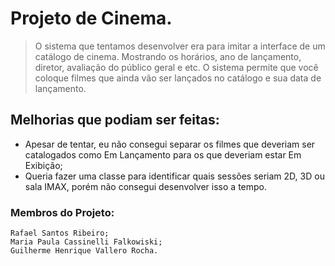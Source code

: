# Projeto de Cinema.
> O sistema que tentamos desenvolver era para imitar a interface de um catálogo de cinema. Mostrando os horários, ano de lançamento, diretor, avaliação do público geral e etc.
> O sistema permite que você coloque filmes que ainda vão ser lançados no catálogo e sua data de lançamento.

## Melhorias que podiam ser feitas:
- Apesar de tentar, eu não consegui separar os filmes que deveriam ser catalogados como Em Lançamento para os que deveriam estar Em Exibição;
- Queria fazer uma classe para identificar quais sessões seriam 2D, 3D ou sala IMAX, porém não consegui desenvolver isso a tempo.



### Membros do Projeto:
    Rafael Santos Ribeiro;
    Maria Paula Cassinelli Falkowiski;
    Guilherme Henrique Vallero Rocha.
